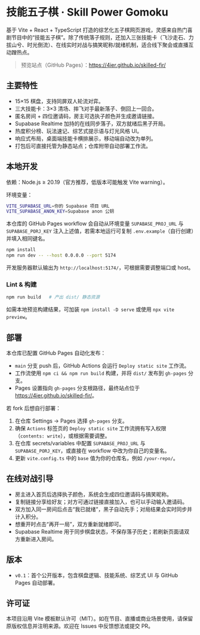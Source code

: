 # 技能五子棋 · Skill Power Gomoku

基于 Vite + React + TypeScript 打造的综艺化五子棋网页游戏，灵感来自热门喜剧节目中的“技能五子棋”。除了传统落子规则，还加入三张技能卡（飞沙走石、力拔山兮、时光倒流）、在线实时对战与搞笑昵称/就绪机制，适合线下聚会或直播互动蹭热点。

> 预览站点（GitHub Pages）：<https://4ier.github.io/skilled-fir/>

## 主要特性

- 15×15 棋盘，支持同屏双人轮流对弈。
- 三大技能卡：3×3 清场、摔飞对手最新落子、倒回上一回合。
- 匿名房间 + 四位邀请码，房主可选执子颜色并生成邀请链接。
- Supabase Realtime 加持的在线同步落子，双方就绪后黑子开局。
- 热度积分榜、玩法速记、综艺式提示语与灯光风格 UI。
- 响应式布局，桌面端技能卡横排展示，移动端自动改为单列。
- 打包后可直接托管为静态站点；仓库附带自动部署工作流。

## 本地开发

依赖：Node.js ≥ 20.19（官方推荐，低版本可能触发 Vite warning）。

环境变量：

```bash
VITE_SUPABASE_URL=你的 Supabase 项目 URL
VITE_SUPABASE_ANON_KEY=Supabase anon 公钥
```

本仓库的 GitHub Pages workflow 会自动从环境变量 `SUPABASE_PROJ_URL` 与 `SUPABASE_PORJ_KEY` 注入上述值，若需本地运行可复制 `.env.example`（自行创建）并填入相同键名。

```bash
npm install
npm run dev -- --host 0.0.0.0 --port 5174
```

开发服务器默认输出为 `http://localhost:5174/`，可根据需要调整端口或 host。

### Lint & 构建

```bash
npm run build   # 产出 dist/ 静态资源
```

如需本地预览构建结果，可加装 `npm install -D serve` 或使用 `npx vite preview`。

## 部署

本仓库已配置 GitHub Pages 自动化发布：

- `main` 分支 push 后，GitHub Actions 会运行 `Deploy static site` 工作流。
- 工作流使用 `npm ci && npm run build` 构建，并将 `dist/` 发布到 `gh-pages` 分支。
- Pages 设置指向 `gh-pages` 分支根路径，最终站点位于 <https://4ier.github.io/skilled-fir/>。

若 fork 后想自行部署：

1. 在仓库 Settings → Pages 选择 `gh-pages` 分支。
2. 确保 `Actions` 标签页的 `Deploy static site` 工作流拥有写入权限（`contents: write`），或根据需要调整。
3. 在仓库 secrets/variables 中配置 `SUPABASE_PROJ_URL` 与 `SUPABASE_PORJ_KEY`，或直接在 workflow 中改为你自己的变量名。
4. 更新 `vite.config.ts` 中的 `base` 值为你的仓库名，例如 `/your-repo/`。

## 在线对战引导

- 房主进入首页后选择执子颜色，系统会生成四位邀请码与搞笑昵称。
- 复制链接分享给好友；对方可通过链接直接加入，也可以手动输入邀请码。
- 双方加入同一房间后点击“我已就绪”，黑子自动先手；对局结果会实时同步并计入积分。
- 想重开时点击“再开一局”，双方重新就绪即可。
- Supabase Realtime 用于同步棋盘状态，不保存落子历史；若刷新页面请双方重新进入房间。

## 版本

- `v0.1`：首个公开版本，包含棋盘逻辑、技能系统、综艺式 UI 与 GitHub Pages 自动部署。

## 许可证

本项目沿用 Vite 模板默认许可（MIT）。如在节目、直播或商业场景使用，请保留原版权信息并注明来源。欢迎在 Issues 中反馈想法或提交 PR。
